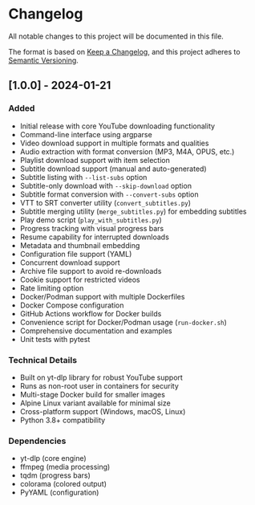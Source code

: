 # Changelog

All notable changes to this project will be documented in this file.

The format is based on [Keep a Changelog](https://keepachangelog.com/en/1.0.0/),
and this project adheres to [Semantic Versioning](https://semver.org/spec/v2.0.0.html).

## [1.0.0] - 2024-01-21

### Added
- Initial release with core YouTube downloading functionality
- Command-line interface using argparse
- Video download support in multiple formats and qualities
- Audio extraction with format conversion (MP3, M4A, OPUS, etc.)
- Playlist download support with item selection
- Subtitle download support (manual and auto-generated)
- Subtitle listing with `--list-subs` option
- Subtitle-only download with `--skip-download` option
- Subtitle format conversion with `--convert-subs` option
- VTT to SRT converter utility (`convert_subtitles.py`)
- Subtitle merging utility (`merge_subtitles.py`) for embedding subtitles
- Play demo script (`play_with_subtitles.py`)
- Progress tracking with visual progress bars
- Resume capability for interrupted downloads
- Metadata and thumbnail embedding
- Configuration file support (YAML)
- Concurrent download support
- Archive file support to avoid re-downloads
- Cookie support for restricted videos
- Rate limiting option
- Docker/Podman support with multiple Dockerfiles
- Docker Compose configuration
- GitHub Actions workflow for Docker builds
- Convenience script for Docker/Podman usage (`run-docker.sh`)
- Comprehensive documentation and examples
- Unit tests with pytest

### Technical Details
- Built on yt-dlp library for robust YouTube support
- Runs as non-root user in containers for security
- Multi-stage Docker build for smaller images
- Alpine Linux variant available for minimal size
- Cross-platform support (Windows, macOS, Linux)
- Python 3.8+ compatibility

### Dependencies
- yt-dlp (core engine)
- ffmpeg (media processing)
- tqdm (progress bars)
- colorama (colored output)
- PyYAML (configuration)